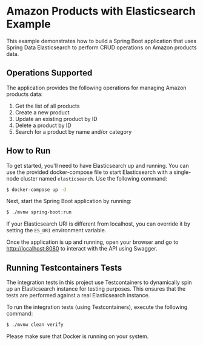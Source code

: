 # Amazon Products with Elasticsearch Example

This example demonstrates how to build a Spring Boot application that uses Spring Data Elasticsearch to perform CRUD operations on Amazon products data. 

## Operations Supported

The application provides the following operations for managing Amazon products data:

1. Get the list of all products
2. Create a new product
3. Update an existing product by ID
4. Delete a product by ID
5. Search for a product by name and/or category

## How to Run

To get started, you'll need to have Elasticsearch up and running. You can use the provided docker-compose file to start Elasticsearch with a single-node cluster named `elasticsearch`. Use the following command:

```bash
$ docker-compose up -d
```

Next, start the Spring Boot application by running:

```bash
$ ./mvnw spring-boot:run
```

If your Elasticsearch URI is different from localhost, you can override it by setting the `ES_URI` environment variable.

Once the application is up and running, open your browser and go to [http://localhost:8080](http://localhost:8080) to interact with the API using Swagger.

## Running Testcontainers Tests

The integration tests in this project use Testcontainers to dynamically spin up an Elasticsearch instance for testing purposes. This ensures that the tests are performed against a real Elasticsearch instance.

To run the integration tests (using Testcontainers), execute the following command:

```bash
$ ./mvnw clean verify
```

Please make sure that Docker is running on your system.

